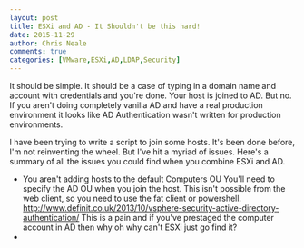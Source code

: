 ```yaml
---
layout: post
title: ESXi and AD - It Shouldn't be this hard!
date: 2015-11-29
author: Chris Neale
comments: true
categories: [VMware,ESXi,AD,LDAP,Security]
---
```


<style type="text/css">
	table.tableizer-table {
	border: 1px solid #CCC; font-family: Helvetica, Arial, serif;
	font-size: 10px;
} 
.tableizer-table td {
	padding: 4px;
	margin: 3px;
	border: 1px solid #ccc;
}
.tableizer-table th {
	background-color: #104E8B; 
	color: #000;
	font-weight: bold;
}
</style>

It should be simple.  It should be a case of typing in a domain name and account with credentials and you're done.
Your host is joined to AD.  But no.  If you aren't doing completely vanilla AD and have a real production environment it looks like AD Authentication wasn't written for production environments.

I have been trying to write a script to join some hosts.  It's been done before, I'm not reinventing the wheel.  But I've hit a myriad of issues.  Here's a summary of all the issues you could find when you combine ESXi and AD.

* You aren't adding hosts to the default Computers OU
  You'll need to specify the AD OU when you join the host.  This isn't possible from the web client, so you need to use the fat client or powershell.
  <A HREF=http://www.definit.co.uk/2013/10/vsphere-security-active-directory-authentication/> http://www.definit.co.uk/2013/10/vsphere-security-active-directory-authentication/</A>
  This is a pain and if you've prestaged the computer account in AD then why oh why can't ESXi just go find it?
* 
